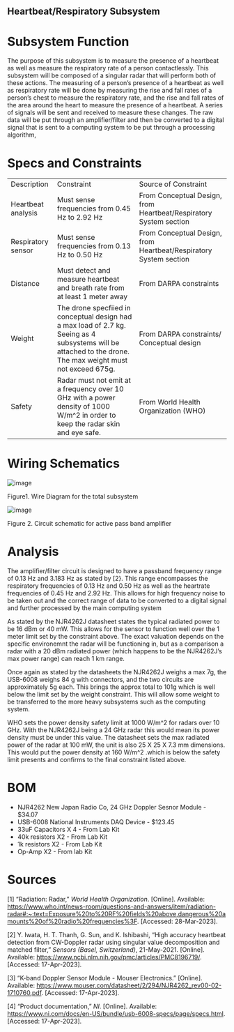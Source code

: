 ## Heartbeat/Respiratory Subsystem ##

# Subsystem Function

The purpose of this subsystem is to measure the presence of a heartbeat as well as measure the respiratory rate of a person contactlessly. This subsystem will be composed of a singular radar that will perform both of these actions. The measuring of a person’s presence of a heartbeat as well as respiratory rate will be done by measuring the rise and fall rates of a person’s chest to measure the respiratory rate, and the rise and fall rates of the area around the heart to measure the presence of a heartbeat. A series of signals will be sent and received to measure these changes. The raw data will be put through an amplifier/filter and then be converted to a digital signal that is sent to a computing system to be put through a processing algorithm,

# Specs and Constraints			


<table>
  <tr>
   <td>Description
   </td>
   <td>Constraint
   </td>
   <td>Source of Constraint
   </td>
  </tr>
  <tr>
   <td>Heartbeat analysis
   </td>
   <td>Must sense frequencies from 0.45 Hz to 2.92 Hz
   </td>
   <td>From Conceptual Design, from Heartbeat/Respiratory System section
   </td>
  </tr>
  <tr>
   <td>Respiratory sensor
   </td>
   <td>Must sense frequencies from 0.13 Hz to 0.50 Hz
   </td>
   <td>From Conceptual Design, from Heartbeat/Respiratory System section
   </td>
  </tr>
  <tr>
   <td>Distance
   </td>
   <td>Must detect and measure heartbeat and breath rate from at least 1 meter away
   </td>
   <td>From DARPA constraints
   </td>
  </tr>
  <tr>
   <td>Weight
   </td>
   <td>The drone specfiied in conceptual design had a max load of 2.7 kg. Seeing as 4 subsystems will be attached to the drone. The max weight must not exceed 675g.
   </td>
   <td>From DARPA constraints/ Conceptual design
   </td>
  </tr>
  <tr>
   <td>Safety
   </td>
   <td>Radar must not emit at a frequency over 10 GHz with a power density of 1000 W/m^2 in order to keep the radar skin and eye safe.
   </td>
   <td>From World Health Organization (WHO)
   </td>
  </tr>
</table>


# Wiring Schematics



![image](https://user-images.githubusercontent.com/79685126/232392017-0a4a7bd3-628c-4b52-a798-83140ca588d0.png)




Figure1. Wire Diagram for the total subsystem



![image](https://user-images.githubusercontent.com/79685126/232392095-e65df046-e09a-4af8-b261-0b63a7cdc06c.png)





Figure 2. Circuit schematic for active pass band amplifier

# Analysis

The amplifier/filter circuit is designed to have a passband frequency range of 0.13 Hz and 3.183 Hz as stated by [2}. This range encompasses the respiratory frequencies of 0.13 Hz and 0.50 Hz as well as the heartrate frequencies of 0.45 Hz and 2.92 Hz. This allows for high frequency noise to be taken out and the correct range of data to be converted to a digital signal and further processed by the main computing system

As stated by the NJR4262J datasheet states the typical radiated power to be 16 dBm or 40 mW. This allows for the sensor to function well over the 1 meter limit set by the constraint above. The exact valuation depends on the specific environemnt the radar will be functioning in, but as a comparison a radar with a 20 dBm radiated power (which happens to be the NJR4262J’s max power range) can reach 1 km range. 

Once again as stated by the datasheets the NJR4262J weighs a max 7g, the USB-6008 weighs 84 g with connectors, and the two circuits are approximately 5g each. This brings the approx total to 101g which is well below the limit set by the weight constraint. This will allow some weight to be transferred to the more heavy subsystems such as the computing system.

WHO sets the power density safety limit at 1000 W/m^2 for radars over 10 GHz. With the  NJR4262J being a 24 GHz radar this would mean its power density must be under this value.  The datasheet sets the max radiated power of the radar at 100 mW, the unit is also 25 X 25 X 7.3 mm dimensions. This would put the power density at 160 W/m^2 .which is below the safety limit presents and confirms to the final constraint listed above.

  

# BOM



*  NJR4262 New Japan Radio Co, 24 GHz Doppler Sesnor Module - $34.07
* USB-6008 National Instruments DAQ Device - $123.45
* 33uF Capacitors X 4 - From Lab Kit
* 40k resistors X2 - From Lab Kit
* 1k resistors X2 - From Lab Kit
* Op-Amp X2 - From lab Kit

# Sources 

[1] “Radiation: Radar,” _World Health Organization_. [Online]. Available: https://www.who.int/news-room/questions-and-answers/item/radiation-radar#:~:text=Exposure%20to%20RF%20fields%20above,dangerous%20amounts%20of%20radio%20frequencies%3F. [Accessed: 28-Mar-2023]. 

[2] Y. Iwata, H. T. Thanh, G. Sun, and K. Ishibashi, “High accuracy heartbeat detection from CW-Doppler radar using singular value decomposition and matched filter,” _Sensors (Basel, Switzerland)_, 21-May-2021. [Online]. Available: https://www.ncbi.nlm.nih.gov/pmc/articles/PMC8196719/. [Accessed: 17-Apr-2023]. 

[3] “K-band Doppler Sensor Module - Mouser Electronics.” [Online]. Available: https://www.mouser.com/datasheet/2/294/NJR4262_rev00-02-1710760.pdf. [Accessed: 17-Apr-2023]. 

[4] “Product documentation,” _NI_. [Online]. Available: https://www.ni.com/docs/en-US/bundle/usb-6008-specs/page/specs.html. [Accessed: 17-Apr-2023]. 
